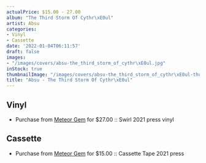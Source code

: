 ```yaml
---
actualPrice: $15.00 - 27.00
album: "The Third Storm Of Cythr\xE0ul"
artist: Absu
categories:
- Vinyl
- Cassette
date: '2022-01-04T06:11:57'
draft: false
images:
- "/images/covers/absu-the_third_storm_of_cythr\xE0ul.jpg"
inStock: true
thumbnailImage: "/images/covers/absu-the_third_storm_of_cythr\xE0ul-thumb.jpg"
title: "Absu - The Third Storm Of Cythr\xE0ul"
---
```


## Vinyl
* Purchase from [Meteor Gem](https://meteor-gem.com/products/absu-the-third-storm-of-cythraul-lp) for $27.00 :: Swirl 2021 press vinyl
## Cassette
* Purchase from [Meteor Gem](https://meteor-gem.com/products/absu-the-third-storm-of-cythraul-cassette) for $15.00 :: Cassette Tape 2021 press
